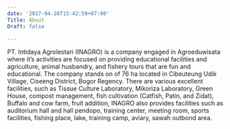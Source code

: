 ```yaml
---
date: '2017-04-28T15:42:59+07:00'
Title: About
Draft: false

---
```



PT. Intidaya Agrolestari (INAGRO) is a company engaged in Agroeduwisata where it’s activities are focused on providing educational facilities and agriculture, animal husbandry, and fishery tours that are fun and educational. The company stands on of 76 ha located in Cibeuteung Udik Village, Ciseeng District, Bogor Regency. There are various excellent facilities, such as Tissue Culture Laboratory, Mikoriza Laboratory, Green House, compost management, fish cultivation (Catfish, Patin, and Zidat), Buffalo and cow farm, fruit addition, INAGRO also provides facilities such as auditorium hall and hall pendopo, training center, meeting room, sports facilities, fishing place, lake, training camp, aviary, sawah outbond area.
